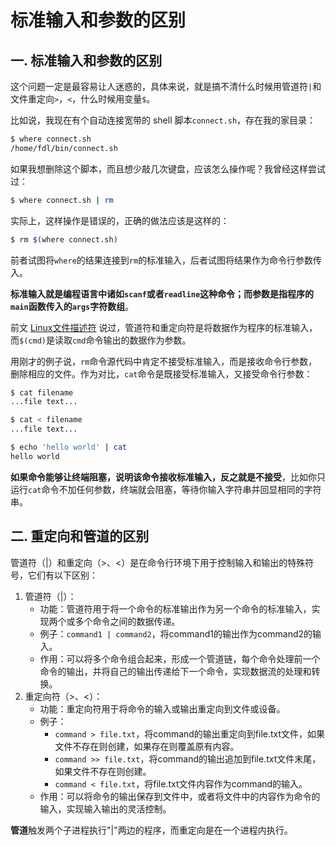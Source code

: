 # 标准输入和参数的区别

## 一. 标准输入和参数的区别

这个问题一定是最容易让人迷惑的，具体来说，就是搞不清什么时候用管道符`|`和文件重定向`>`，`<`，什么时候用变量`$`。

比如说，我现在有个自动连接宽带的 shell 脚本`connect.sh`，存在我的家目录：

```bash
$ where connect.sh
/home/fdl/bin/connect.sh
```

如果我想删除这个脚本，而且想少敲几次键盘，应该怎么操作呢？我曾经这样尝试过：

```bash
$ where connect.sh | rm
```

实际上，这样操作是错误的，正确的做法应该是这样的：

```bash
$ rm $(where connect.sh)
```

前者试图将`where`的结果连接到`rm`的标准输入，后者试图将结果作为命令行参数传入。

**标准输入就是编程语言中诸如`scanf`或者`readline`这种命令；而参数是指程序的`main`函数传入的`args`字符数组**。

前文 [Linux文件描述符](https://labuladong.gitee.io/algo/di-si-zhan-4baf4/linux-de-j-5a108/) 说过，管道符和重定向符是将数据作为程序的标准输入，而`$(cmd)`是读取`cmd`命令输出的数据作为参数。

用刚才的例子说，`rm`命令源代码中肯定不接受标准输入，而是接收命令行参数，删除相应的文件。作为对比，`cat`命令是既接受标准输入，又接受命令行参数：

```bash
$ cat filename
...file text...

$ cat < filename
...file text...

$ echo 'hello world' | cat
hello world
```

**如果命令能够让终端阻塞，说明该命令接收标准输入，反之就是不接受**，比如你只运行`cat`命令不加任何参数，终端就会阻塞，等待你输入字符串并回显相同的字符串。

## 二. 重定向和管道的区别

管道符（|）和重定向（>、<）是在命令行环境下用于控制输入和输出的特殊符号，它们有以下区别：

1. 管道符（|）：
   - 功能：管道符用于将一个命令的标准输出作为另一个命令的标准输入，实现两个或多个命令之间的数据传递。
   - 例子：`command1 | command2`，将command1的输出作为command2的输入。
   - 作用：可以将多个命令组合起来，形成一个管道链，每个命令处理前一个命令的输出，并将自己的输出传递给下一个命令，实现数据流的处理和转换。
2. 重定向符（>、<）：
   - 功能：重定向符用于将命令的输入或输出重定向到文件或设备。
   - 例子：
     - `command > file.txt`，将command的输出重定向到file.txt文件，如果文件不存在则创建，如果存在则覆盖原有内容。
     - `command >> file.txt`，将command的输出追加到file.txt文件末尾，如果文件不存在则创建。
     - `command < file.txt`，将file.txt文件内容作为command的输入。
   - 作用：可以将命令的输出保存到文件中，或者将文件中的内容作为命令的输入，实现输入输出的灵活控制。

**管道**触发两个子进程执行"|"两边的程序，而重定向是在一个进程内执行。